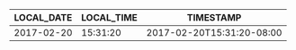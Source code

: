 | LOCAL_DATE | LOCAL_TIME |                TIMESTAMP  |
| ---------- | ---------- | ------------------------- |
| 2017-02-20 |   15:31:20 | 2017-02-20T15:31:20-08:00 |
